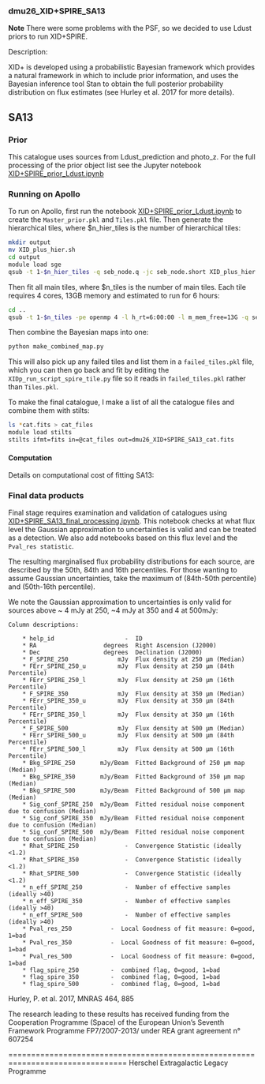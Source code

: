 ### dmu26_XID+SPIRE_SA13
**Note**
There were some problems with the PSF, so we decided to use Ldust priors to run XID+SPIRE.

Description:

  XID+ is developed using a probabilistic Bayesian framework which provides
  a natural framework in which to include prior information, and uses the
  Bayesian inference tool Stan to obtain the full posterior probability
  distribution on flux estimates (see Hurley et al. 2017 for more details).

## SA13

### Prior
  This catalogue uses sources from Ldust_prediction and photo_z. For the full processing of the
   prior object list see the Jupyter notebook [XID+SPIRE_prior_Ldust.ipynb](./XID+SPIRE_prior_Ldust.ipynb) 
   

### Running on Apollo
To run on Apollo, first run the notebook [XID+SPIRE_prior_Ldust.ipynb](./XID+SPIRE_prior_Ldust.ipynb)  to create the `Master_prior.pkl` and `Tiles.pkl` file. Then generate the
 hierarchical tiles, where $n_hier_tiles is the number of hierarchical tiles:
```bash
mkdir output
mv XID_plus_hier.sh
cd output
module load sge
qsub -t 1-$n_hier_tiles -q seb_node.q -jc seb_node.short XID_plus_hier.sh
```
Then fit all main tiles, where $n_tiles is the number of main tiles. Each tile requires 4 cores, 13GB memory and estimated to run for 6 hours:
```bash
cd ..
qsub -t 1-$n_tiles -pe openmp 4 -l h_rt=6:00:00 -l m_mem_free=13G -q seb_node.q XID_plus_tile.sh
```
Then combine the Bayesian maps into one:
 ```bash
 python make_combined_map.py
 ```
 This will also pick up any failed tiles and list them in a `failed_tiles.pkl` 
file, which you can then go back and fit by editing the `XIDp_run_script_spire_tile.py` file so it reads in
 `failed_tiles.pkl` rather than `Tiles.pkl`.
  
 To make the final catalogue, I make a list of all the catalogue files and combine them with stilts:
 ```bash
 ls *cat.fits > cat_files
module load stilts
stilts ifmt=fits in=@cat_files out=dmu26_XID+SPIRE_SA13_cat.fits
```
 
#### Computation 
 Details on computational cost of fitting SA13:
 
 

### Final data products
  Final stage requires examination and validation of catalogues using [XID+SPIRE_SA13_final_processing.ipynb](XID+SPIRE_SA13_final_processing.ipynb).
  This notebook checks at what flux level the Gaussian approximation to uncertainties is valid and can be treated as a detection. 
  We also add notebooks based on this flux level and the `Pval_res statistic`.

  The resulting marginalised flux probability distributions for each source, are
  described by the 50th, 84th and 16th percentiles. For those wanting to assume
  Gaussian uncertainties, take the maximum of (84th-50th percentile) and
  (50th-16th percentile).


  We note the Gaussian approximation to uncertainties is only valid for sources
  above ~ 4 mJy at 250, ~4 mJy at 350 and 4 at 500mJy:

    
    Column descriptions:

        * help_id                    -  ID
        * RA                   degrees  Right Ascension (J2000)
        * Dec                  degrees  Declination (J2000)
        * F_SPIRE_250              mJy  Flux density at 250 µm (Median)
        * FErr_SPIRE_250_u         mJy  Flux density at 250 µm (84th Percentile)
        * FErr_SPIRE_250_l         mJy  Flux density at 250 µm (16th Percentile)
        * F_SPIRE_350              mJy  Flux density at 350 µm (Median)
        * FErr_SPIRE_350_u         mJy  Flux density at 350 µm (84th Percentile)
        * FErr_SPIRE_350_l         mJy  Flux density at 350 µm (16th Percentile)
        * F_SPIRE_500              mJy  Flux density at 500 µm (Median)
        * FErr_SPIRE_500_u         mJy  Flux density at 500 µm (84th Percentile)
        * FErr_SPIRE_500_l         mJy  Flux density at 500 µm (16th Percentile)
        * Bkg_SPIRE_250       mJy/Beam  Fitted Background of 250 µm map (Median)
        * Bkg_SPIRE_350       mJy/Beam  Fitted Background of 350 µm map (Median)
        * Bkg_SPIRE_500       mJy/Beam  Fitted Background of 500 µm map (Median)
        * Sig_conf_SPIRE_250  mJy/Beam  Fitted residual noise component due to confusion (Median)
        * Sig_conf_SPIRE_350  mJy/Beam  Fitted residual noise component due to confusion (Median)
        * Sig_conf_SPIRE_500  mJy/Beam  Fitted residual noise component due to confusion (Median)
        * Rhat_SPIRE_250             -  Convergence Statistic (ideally <1.2)
        * Rhat_SPIRE_350             -  Convergence Statistic (ideally <1.2)
        * Rhat_SPIRE_500             -  Convergence Statistic (ideally <1.2)
        * n_eff_SPIRE_250            -  Number of effective samples (ideally >40)
        * n_eff_SPIRE_350            -  Number of effective samples (ideally >40)
        * n_eff_SPIRE_500            -  Number of effective samples (ideally >40)
        * Pval_res_250		     -	Local Goodness of fit measure: 0=good, 1=bad
        * Pval_res_350		     -	Local Goodness of fit measure: 0=good, 1=bad
        * Pval_res_500		     -	Local Goodness of fit measure: 0=good, 1=bad
        * flag_spire_250         -  combined flag, 0=good, 1=bad
        * flag_spire_350         -  combined flag, 0=good, 1=bad
        * flag_spire_500         -  combined flag, 0=good, 1=bad
        


Hurley, P.  et al. 2017, MNRAS 464, 885

The research leading to these results has received funding from the Cooperation
Programme (Space) of the European Union’s Seventh Framework Programme
FP7/2007-2013/ under REA grant agreement n° 607254

================================================================================
Herschel Extragalactic Legacy Programme